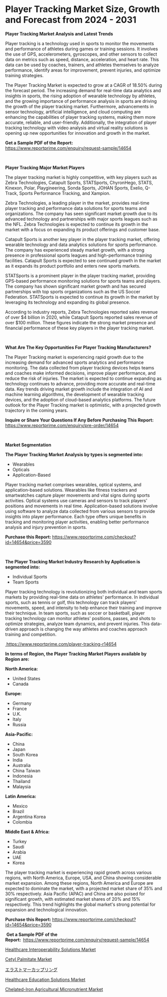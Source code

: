 <p><h1>Player Tracking Market Size, Growth and Forecast from 2024 - 2031</h1></p><p><strong>Player Tracking Market Analysis and Latest Trends</strong></p>
<p><p>Player tracking is a technology used in sports to monitor the movements and performance of athletes during games or training sessions. It involves the use of GPS, accelerometers, gyroscopes, and other sensors to collect data on metrics such as speed, distance, acceleration, and heart rate. This data can be used by coaches, trainers, and athletes themselves to analyze performance, identify areas for improvement, prevent injuries, and optimize training strategies.</p><p>The Player Tracking Market is expected to grow at a CAGR of 18.50% during the forecast period. The increasing demand for real-time data analytics and insights in sports, the rising adoption of wearable technology by athletes, and the growing importance of performance analysis in sports are driving the growth of the player tracking market. Furthermore, advancements in sensor technology, artificial intelligence, and cloud computing are enhancing the capabilities of player tracking systems, making them more accurate, reliable, and user-friendly. Additionally, the integration of player tracking technology with video analysis and virtual reality solutions is opening up new opportunities for innovation and growth in the market.</p></p>
<p><strong>Get a Sample PDF of the Report:&nbsp;</strong> <a href="https://www.reportprime.com/enquiry/request-sample/14654">https://www.reportprime.com/enquiry/request-sample/14654</a></p>
<p>&nbsp;</p>
<p><strong>Player Tracking Major Market Players</strong></p>
<p><p>The player tracking market is highly competitive, with key players such as Zebra Technologies, Catapult Sports, STATSports, ChyronHego, STATS, Kinexon, Polar, Playgineering, Sonda Sports, JOHAN Sports, Exelio, Q-Track, Sports Performance Tracking, and Xampion. </p><p>Zebra Technologies, a leading player in the market, provides real-time player tracking and performance data solutions for sports teams and organizations. The company has seen significant market growth due to its advanced technology and partnerships with major sports leagues such as the NFL. Zebra Technologies is expected to continue its growth in the market with a focus on expanding its product offerings and customer base.</p><p>Catapult Sports is another key player in the player tracking market, offering wearable technology and data analytics solutions for sports performance. The company has experienced steady market growth, with a strong presence in professional sports leagues and high-performance training facilities. Catapult Sports is expected to see continued growth in the market as it expands its product portfolio and enters new sports markets.</p><p>STATSports is a prominent player in the player tracking market, providing GPS-based performance monitoring solutions for sports teams and players. The company has shown significant market growth and has secured partnerships with top sports organizations such as the US Soccer Federation. STATSports is expected to continue its growth in the market by leveraging its technology and expanding its global presence.</p><p>According to industry reports, Zebra Technologies reported sales revenue of over $4 billion in 2020, while Catapult Sports reported sales revenue of over $100 million. These figures indicate the strong market presence and financial performance of these key players in the player tracking market.</p></p>
<p>&nbsp;</p>
<p><strong>What Are The Key Opportunities For Player Tracking Manufacturers?</strong></p>
<p><p>The Player Tracking market is experiencing rapid growth due to the increasing demand for advanced sports analytics and performance monitoring. The data collected from player tracking devices helps teams and coaches make informed decisions, improve player performance, and reduce the risk of injuries. The market is expected to continue expanding as technology continues to advance, providing more accurate and real-time data. Key trends driving market growth include the integration of AI and machine learning algorithms, the development of wearable tracking devices, and the adoption of cloud-based analytics platforms. The future outlook for the Player Tracking market is optimistic, with a projected growth trajectory in the coming years.</p></p>
<p><strong>Inquire or Share Your Questions If Any Before Purchasing This Report:</strong> <a href="https://www.reportprime.com/enquiry/pre-order/14654">https://www.reportprime.com/enquiry/pre-order/14654</a></p>
<p>&nbsp;</p>
<p><strong>Market Segmentation</strong></p>
<p><strong>The Player Tracking Market Analysis by types is segmented into:</strong></p>
<p><ul><li>Wearables</li><li>Opticals</li><li>Application-Based</li></ul></p>
<p><p>Player tracking market comprises wearables, optical systems, and application-based solutions. Wearables like fitness trackers and smartwatches capture player movements and vital signs during sports activities. Optical systems use cameras and sensors to track players' positions and movements in real time. Application-based solutions involve using software to analyze data collected from various sensors to provide insights into player performance. Each type offers unique benefits in tracking and monitoring player activities, enabling better performance analysis and injury prevention in sports.</p></p>
<p><strong>Purchase this Report:&nbsp;</strong><a href="https://www.reportprime.com/checkout?id=14654&price=3590">https://www.reportprime.com/checkout?id=14654&price=3590</a></p>
<p>&nbsp;</p>
<p><strong>The Player Tracking Market Industry Research by Application is segmented into:</strong></p>
<p><ul><li>Individual Sports</li><li>Team Sports</li></ul></p>
<p><p>Player tracking technology is revolutionizing both individual and team sports markets by providing real-time data on athletes' performance. In individual sports, such as tennis or golf, this technology can track players' movements, speed, and intensity to help enhance their training and improve their technique. In team sports, such as soccer or basketball, player tracking technology can monitor athletes' positions, passes, and shots to optimize strategies, analyze team dynamics, and prevent injuries. This data-driven approach is changing the way athletes and coaches approach training and competition.</p></p>
<p><a href="https://www.reportprime.com/player-tracking-r14654">&nbsp;https://www.reportprime.com/player-tracking-r14654</a></p>
<p><strong>In terms of Region, the Player Tracking Market Players available by Region are:</strong></p>
<p>
    <p> <strong> North America: </strong>
        <ul>
            <li>United States</li>
            <li>Canada</li>
        </ul>
        </p> 
    <p> <strong> Europe: </strong>
        <ul>
            <li>Germany</li>
            <li>France</li>
            <li>U.K.</li>
            <li>Italy</li>
            <li>Russia</li>
        </ul>
        </p> 
    <p> <strong> Asia-Pacific: </strong>
        <ul>
            <li>China</li>
            <li>Japan</li>
            <li>South Korea</li>
            <li>India</li>
            <li>Australia</li>
            <li>China Taiwan</li>
            <li>Indonesia</li>
            <li>Thailand</li>
            <li>Malaysia</li>
        </ul>
        </p> 
    <p> <strong> Latin America: </strong>
        <ul>
            <li>Mexico</li>
            <li>Brazil</li>
            <li>Argentina Korea</li>
            <li>Colombia</li>
        </ul>
        </p> 
    <p> <strong> Middle East & Africa: </strong>
        <ul>
            <li>Turkey</li>
            <li>Saudi</li>
            <li>Arabia</li>
            <li>UAE</li>
            <li>Korea</li>
        </ul>
    </p>
    </p>
<p><p>The player tracking market is experiencing rapid growth across various regions, with North America, Europe, USA, and China showing considerable market expansion. Among these regions, North America and Europe are expected to dominate the market, with a projected market share of 35% and 30% respectively. Asia Pacific (APAC) and China are also poised for significant growth, with estimated market shares of 20% and 15% respectively. This trend highlights the global market's strong potential for expansion and technological innovation.</p></p>
<p><strong>Purchase this Report: </strong><a href="https://www.reportprime.com/checkout?id=14654&price=3590">https://www.reportprime.com/checkout?id=14654&price=3590</a></p>
<p>&nbsp;<strong>Get a Sample PDF of the Report:&nbsp;&nbsp;</strong><a href="https://www.reportprime.com/enquiry/request-sample/14654">https://www.reportprime.com/enquiry/request-sample/14654</a></p>
<p><strong></strong></p>
<p><p><a href="https://github.com/yoshih12/Market-Research-Report-List-2/blob/main/healthcare-interoperability-solutions-market.md">Healthcare Interoperability Solutions Market</a></p><p><a href="https://issuu.com/reportprime-2/docs/cetyl-palmitate-market-size-2030.pptx">Cetyl Palmitate Market</a></p><p><a href="https://github.com/hilmi-2a/Market-Research-Report-List-1/blob/main/441460425511.md">エラストマーカップリング</a></p><p><a href="https://github.com/jerrycopelandthomaswsqd8q/Market-Research-Report-List-2/blob/main/healthcare-education-solutions-market.md">Healthcare Education Solutions Market</a></p><p><a href="https://issuu.com/reportprime-2/docs/chelated-iron-agricultural-micronutrient-market-si">Chelated-Iron Agricultural Micronutrient Market</a></p></p>